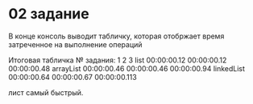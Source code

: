 # 02 задание

В конце консоль выводит табличку, которая отобржает время затреченное на выполнение операций


Итоговая табличка
№ задания:       1           2           3
list        00:00:00.12 00:00:00.12 00:00:00.48
arrayList   00:00:00.46 00:00:00.46 00:00:00.94
linkedList  00:00:00.64 00:00:00.67 00:00:00.113

лист самый быстрый.